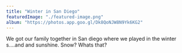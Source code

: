 ```yaml
---
title: "Winter in San Diego"
featuredImage: "./featured-image.png"
album: "https://photos.app.goo.gl/Dk8QoNJW8N9Yk6KG2"
---
```

We got our family together in San diego where we played in the winter s....and and sunshine.
Snow? Whats that?
